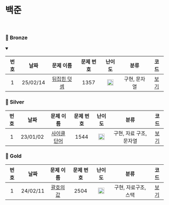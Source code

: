 백준
==============================
<br>

### 🥉 Bronze
<details open>
<summary></summary>

| 번호 |    날짜    |                      문제 이름                       | 문제 번호 |                                 난이도                                 |      분류       |               코드               |  
|:--:|:--------:|:------------------------------------------------:|:-----:|:-------------------------------------------------------------------:|:-------------:|:------------------------------:|
| 1  | 25/02/14 | [뒤집힌 덧셈](https://www.acmicpc.net/problem/1357)  | 1357 | <img src="https://static.solved.ac/tier_small/5.svg" width="20px"/> |    구현, 문자열     |   [보기](백준/Bronze/1357. 뒤집힌 덧셈/뒤집힌 덧셈.c)    |  |

</details>

### 🥈 Silver

| 번호 |    날짜    |                        문제 이름                         | 문제 번호 |                                 난이도                                  |          분류          |                 코드                 |  
|:--:|:--------:|:----------------------------------------------------:|:-----:|:--------------------------------------------------------------------:|:--------------------:|:----------------------------------:|
| 1  | 23/01/02 |    [사이클 단어](https://www.acmicpc.net/problem/1544)    | 1544  | <img src="https://static.solved.ac/tier_small/7.svg" width="20px"/>  |    구현, 자료 구조, 문자열    |     [보기](./Silver/사이클%20단어.c)      |  |

### 🥇 Gold

| 번호  |    날짜    |                     문제 이름                     | 문제 번호 |                                 난이도                                  |      분류      |            코드            |  
|:---:|:--------:|:---------------------------------------------:|:-----:|:--------------------------------------------------------------------:|:------------:|:------------------------:|
|  1  | 24/02/11 | [괄호의 값](https://www.acmicpc.net/problem/2504) | 2504  | <img src="https://static.solved.ac/tier_small/11.svg" width="20px"/> | 구현, 자료구조, 스택 | [보기](./Gold/괄호의%20값.cpp) |  |


[Bronze5]: https://static.solved.ac/tier_small/1.svg
[Bronze4]: https://static.solved.ac/tier_small/2.svg
[Bronze3]: https://static.solved.ac/tier_small/3.svg
[Bronze2]: https://static.solved.ac/tier_small/4.svg
[Bronze1]: https://static.solved.ac/tier_small/5.svg
[Silver5]: https://static.solved.ac/tier_small/6.svg
[Silver4]: https://static.solved.ac/tier_small/7.svg
[Silver3]: https://static.solved.ac/tier_small/8.svg
[Silver2]: https://static.solved.ac/tier_small/9.svg
[Silver1]: https://static.solved.ac/tier_small/10.svg
[Gold5]: https://static.solved.ac/tier_small/11.svg
[Gold4]: https://static.solved.ac/tier_small/12.svg
[Gold3]: https://static.solved.ac/tier_small/13.svg
[Gold2]: https://static.solved.ac/tier_small/14.svg
[Gold1]: https://static.solved.ac/tier_small/15.svg
